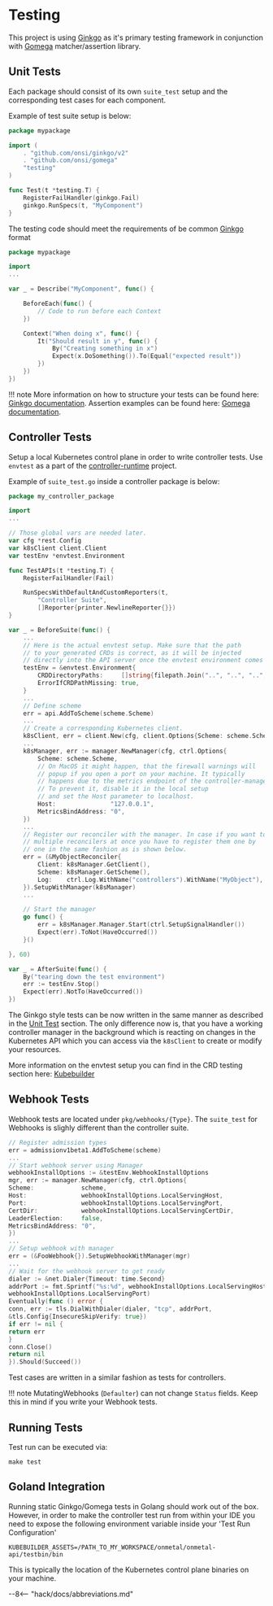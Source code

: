 # Testing

This project is using [Ginkgo](https://onsi.github.io/ginkgo/) as it's primary testing framework in conjunction with
[Gomega](https://onsi.github.io/gomega/) matcher/assertion library.

## Unit Tests

Each package should consist of its own `suite_test` setup and the corresponding test cases for each component.

Example of test suite setup is below:

```go
package mypackage

import (
	. "github.com/onsi/ginkgo/v2"
	. "github.com/onsi/gomega"
	"testing"
)

func Test(t *testing.T) {
	RegisterFailHandler(ginkgo.Fail)
	ginkgo.RunSpecs(t, "MyComponent")
}
```

The testing code should meet the requirements of be common [Ginkgo](https://onsi.github.io/ginkgo/) format

```go
package mypackage

import
...

var _ = Describe("MyComponent", func() {

	BeforeEach(func() {
		// Code to run before each Context
	})

	Context("When doing x", func() {
		It("Should result in y", func() {
			By("Creating something in x")
			Expect(x.DoSomething()).To(Equal("expected result"))
		})
	})
})
```

!!! note More information on how to structure your tests can be found
here: [Ginkgo documentation](https://onsi.github.io/ginkgo/#structuring-your-specs). Assertion examples can be found
here: [Gomega documentation](https://onsi.github.io/gomega/#making-assertions).

## Controller Tests

Setup a local Kubernetes control plane in order to write controller tests. Use `envtest` as a part of
the [controller-runtime](https://github.com/kubernetes-sigs/controller-runtime) project.

Example of `suite_test.go` inside a controller package is below:

```go
package my_controller_package

import
...

// Those global vars are needed later.
var cfg *rest.Config
var k8sClient client.Client
var testEnv *envtest.Environment

func TestAPIs(t *testing.T) {
	RegisterFailHandler(Fail)

	RunSpecsWithDefaultAndCustomReporters(t,
		"Controller Suite",
		[]Reporter{printer.NewlineReporter{}})
}

var _ = BeforeSuite(func() {
	...
	// Here is the actual envtest setup. Make sure that the path
	// to your generated CRDs is correct, as it will be injected
	// directly into the API server once the envtest environment comes up.
	testEnv = &envtest.Environment{
		CRDDirectoryPaths:     []string{filepath.Join("..", "..", "..", "config", "crd", "bases")},
		ErrorIfCRDPathMissing: true,
	}
	...
	// Define scheme
	err = api.AddToScheme(scheme.Scheme)
	...
	// Create a corresponding Kubernetes client.
	k8sClient, err = client.New(cfg, client.Options{Scheme: scheme.Scheme})
	...
	k8sManager, err := manager.NewManager(cfg, ctrl.Options{
		Scheme: scheme.Scheme,
		// On MacOS it might happen, that the firewall warnings will
		// popup if you open a port on your machine. It typically
		// happens due to the metrics endpoint of the controller-manager.
		// To prevent it, disable it in the local setup
		// and set the Host parameter to localhost.
		Host:               "127.0.0.1",
		MetricsBindAddress: "0",
	})
	...
	// Register our reconciler with the manager. In case if you want to test
	// multiple reconcilers at once you have to register them one by
	// one in the same fashion as is shown below.
	err = (&MyObjectReconciler{
		Client: k8sManager.GetClient(),
		Scheme: k8sManager.GetScheme(),
		Log:    ctrl.Log.WithName("controllers").WithName("MyObject"),
	}).SetupWithManager(k8sManager)
	...

	// Start the manager
	go func() {
		err = k8sManager.Manager.Start(ctrl.SetupSignalHandler())
		Expect(err).ToNot(HaveOccurred())
	}()

}, 60)

var _ = AfterSuite(func() {
	By("tearing down the test environment")
	err := testEnv.Stop()
	Expect(err).NotTo(HaveOccurred())
})
```

The Ginkgo style tests can be now written in the same manner as described in the [Unit Test](#unit-tests) section. The
only difference now is, that you have a working controller manager in the background which is reacting on changes in the
Kubernetes API which you can access via the `k8sClient` to create or modify your resources.

More information on the envtest setup you can find in the CRD testing section
here: [Kubebuilder](https://book.kubebuilder.io/reference/envtest.html)

## Webhook Tests

Webhook tests are located under `pkg/webhooks/{Type}`. The `suite_test` for Webhooks is slighly different than the
controller suite.

```go
// Register admission types
err = admissionv1beta1.AddToScheme(scheme)
...
// Start webhook server using Manager
webhookInstallOptions := &testEnv.WebhookInstallOptions
mgr, err := manager.NewManager(cfg, ctrl.Options{
Scheme:             scheme,
Host:               webhookInstallOptions.LocalServingHost,
Port:               webhookInstallOptions.LocalServingPort,
CertDir:            webhookInstallOptions.LocalServingCertDir,
LeaderElection:     false,
MetricsBindAddress: "0",
})
...
// Setup webhook with manager
err = (&FooWebhook{}).SetupWebhookWithManager(mgr)
...
// Wait for the webhook server to get ready
dialer := &net.Dialer{Timeout: time.Second}
addrPort := fmt.Sprintf("%s:%d", webhookInstallOptions.LocalServingHost,
webhookInstallOptions.LocalServingPort)
Eventually(func () error {
conn, err := tls.DialWithDialer(dialer, "tcp", addrPort,
&tls.Config{InsecureSkipVerify: true})
if err != nil {
return err
}
conn.Close()
return nil
}).Should(Succeed())
```

Test cases are written in a similar fashion as tests for controllers.

!!! note MutatingWebhooks (`Defaulter`) can not change `Status` fields. Keep this in mind if you write your Webhook
tests.

## Running Tests

Test run can be executed via:

```shell
make test
```

## Goland Integration

Running static Ginkgo/Gomega tests in Golang should work out of the box. However, in order to make the controller test
run from within your IDE you need to expose the following environment variable inside your 'Test Run Configuration'

```shell
KUBEBUILDER_ASSETS=/PATH_TO_MY_WORKSPACE/onmetal/onmetal-api/testbin/bin
```

This is typically the location of the Kubernetes control plane binaries on your machine.

--8<-- "hack/docs/abbreviations.md"